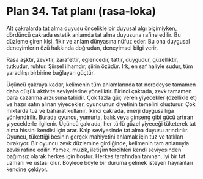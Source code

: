 # Plan 34. Tat planı (rasa-loka)

Alt çakralarda tat alma duyusu öncelikle bir duyusal algı biçimiyken, dördüncü çakrada estetik anlamda tat alma duyusuna rafine edilir. Bu düzleme giren kişi, fikir ve anlam dünyasına nüfuz eder. Bu ona duygusal deneyimlerin özü hakkında doğrudan, deneyimsel bilgi verir.

Rasa aşktır, zevktir, zarafettir, eğlencedir, tattır, duygudur, güzelliktir, tutkudur, ruhtur. Şiirsel ilhamdır, şiirin özüdür. Irk, en saf haliyle sudur, tüm yaradılışı birbirine bağlayan güçtür.

Üçüncü çakraya kadar, kelimenin tüm anlamlarında tat neredeyse tamamen daha düşük aktivite seviyelerine yöneliktir. Birinci çakrada, zevk tamamen para kazanma arzusuna tabidir. Çok fazla güç veren yiyecekler (özellikle et) ve hazır satın alınan yiyecekler, oyuncunun diyetinin temelini oluşturur. Çok miktarda tuz ve baharat kullanır. İkinci çakrada, enerji duygusallığa yönlendirilir. Burada oyuncu, yumurta, balık veya ginseng gibi gücü artıran yiyeceklerle ilgilenir. Üçüncü çakrada, her türlü güzel yiyeceği tüketerek tat alma hissini kendisi için arar. Kalp seviyesinde tat alma duyusu arındırılır. Oyuncu, tükettiği besinin gerçek mahiyetini anlamak için tuz ve tatlıları bırakıyor. Bir oyuncu zevk düzlemine girdiğinde, kelimenin tam anlamıyla zevki rafine edilir. Yemek, müzik, iletişim tercihleri kendi seviyesinden bağımsız olarak herkes için hoştur. Herkes tarafından tanınan, iyi bir tat uzmanı ve ustası olur. Böylece böyle bir duruma gelmek isteyen hayranları kendine çekiyor.
